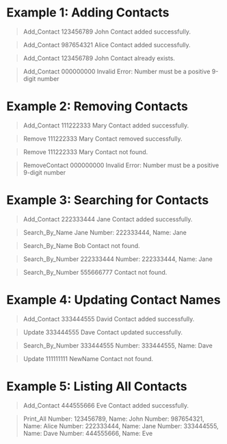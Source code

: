# Example 1: Adding Contacts

> Add_Contact 123456789 John
Contact added successfully.

> Add_Contact 987654321 Alice
Contact added successfully.

> Add_Contact 123456789 John
Contact already exists.

> Add_Contact 000000000 Invalid
Error: Number must be a positive 9-digit number

# Example 2: Removing Contacts

> Add_Contact 111222333 Mary
Contact added successfully.

> Remove 111222333 Mary
Contact removed successfully.

> Remove 111222333 Mary
Contact not found.

> RemoveContact 000000000 Invalid
Error: Number must be a positive 9-digit number

# Example 3: Searching for Contacts

> Add_Contact 222333444 Jane
Contact added successfully.

> Search_By_Name Jane
Number: 222333444, Name: Jane

> Search_By_Name Bob
Contact not found.

> Search_By_Number 222333444
Number: 222333444, Name: Jane

> Search_By_Number 555666777
Contact not found.

# Example 4: Updating Contact Names

> Add_Contact 333444555 David
Contact added successfully.

> Update 333444555 Dave
Contact updated successfully.

> Search_By_Number 333444555
Number: 333444555, Name: Dave

> Update 111111111 NewName
Contact not found.

# Example 5: Listing All Contacts

> Add_Contact 444555666 Eve
Contact added successfully.

> Print_All
Number: 123456789, Name: John
Number: 987654321, Name: Alice
Number: 222333444, Name: Jane
Number: 333444555, Name: Dave
Number: 444555666, Name: Eve
